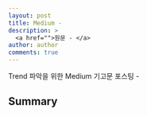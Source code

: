 ```yaml
---
layout: post
title: Medium -
description: >
  <a href="">원문 - </a>
author: author
comments: true
---
```


Trend 파악을 위한 Medium 기고문 포스팅 -

## Summary
